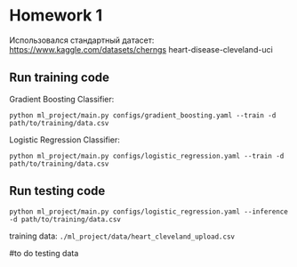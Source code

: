 # Homework 1

 Использовался стандартный датасет: https://www.kaggle.com/datasets/cherngs heart-disease-cleveland-uci

 ## Run training code
 
Gradient Boosting Classifier:

 `python ml_project/main.py configs/gradient_boosting.yaml --train -d path/to/training/data.csv`

  Logistic Regression Classifier:

`python ml_project/main.py configs/logistic_regression.yaml --train -d path/to/training/data.csv`

## Run testing code

`python ml_project/main.py configs/logistic_regression.yaml --inference -d path/to/training/data.csv`

training data: `./ml_project/data/heart_cleveland_upload.csv`

#to do testing data